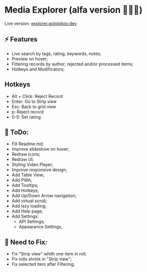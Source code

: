 # Media Explorer (alfa version 🐞🐞🐞)
Live version: [explorer.gololobov.dev](https://explorer.gololobov.dev)


## ⚡️ Features
* Live search by tags, rating, keywords, notes;
* Preview on hover;
* Filtering records by author, rejected and/or processed items;
* Hotkeys and Modificators;


## Hotkeys
* Alt + Click: Reject Record
* Enter: Go to Strip view
* Esc: Back to grid view
* p: Reject record
* 0-5: Set rating



## 📝 ToDo:
* Fill Readme.md;
* Improve slideshow on hover;
* Redraw icons;
* Redraw UI;
* Styling Video Player;
* Improve responsive design;
* Add Table View;
* Add PWA;
* Add Tooltips;
* Add Hotkeys;
* Add Up/Down Arrow navigation;
* Add virtual scroll;
* Add lazy loading;
* Add Help page;
* Add Settings:
	* API Settings;
	* Appearance Settings;

## 🐞 Need to Fix:
* Fix "Strip view" whith one item in roll;
* Fix rolls shrink in "Strip view";
* Fix selected item after Filtering;
